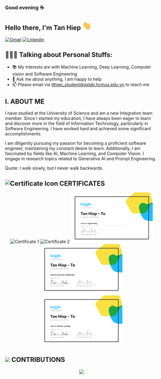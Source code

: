 ### Good evening ☕

<h2> Hello there, I'm Tan Hiep <img src="https://raw.githubusercontent.com/ABSphreak/ABSphreak/master/gifs/Hi.gif" width="30"></h2>

<a href="mailto:tthiep_student@selab.hcmus.edu.vn"><img src="https://img.shields.io/badge/Gmail-D14836?style=for-the-badge&amp;logo=gmail&amp;logoColor=white&amp;url=https://gmail.com" alt="Gmail"></a>
<a href="https://www.linkedin.com/in/pake/"><img src="https://img.shields.io/badge/linkedin-%230077B5.svg?style=for-the-badge&amp;logo=linkedin&amp;logoColor=white&amp;url=https://www.linkedin.com/in/nqbinh" alt="Linkedin"></a>

## 👨🏽‍💻 Talking about Personal Stuffs:
- 📚 My interests are with Machine Learning, Deep Learning, Computer vision and Software Engineering
- 💬 Ask me about anything, I am happy to help
- 📫 Please email via tthiep_student@selab.hcmus.edu.vn to reach me

## I. ABOUT ME

I have studied at the University of Science and am a new Integration team member. Since I started my education, I have always been eager to learn and discover more in the field of Information Technology, particularly in Software Engineering. I have worked hard and achieved some significant accomplishments.

I am diligently pursuing my passion for becoming a proficient software engineer, maintaining my constant desire to learn. Additionally, I am fascinated by fields like AI, Machine Learning, and Computer Vision. I engage in research topics related to Generative AI and Prompt Engineering.

Quote: I walk slowly, but I never walk backwards.


## <img src="https://emojis.slackmojis.com/emojis/images/1643515721/17468/homersimpson-pbjdance.gif?1643515721" alt="Certificate Icon"> CERTIFICATES

<p align="center">
<img src="https://images.credly.com/size/680x680/images/73e4a58b-a8ef-41a3-a7db-9183dd269882/image.png" alt="Certificate 1" width="200" />
<img src="https://s3.amazonaws.com/coursera_assets/meta_images/generated/CERTIFICATE_LANDING_PAGE/CERTIFICATE_LANDING_PAGE~5P6Z8KT4KNDC/CERTIFICATE_LANDING_PAGE~5P6Z8KT4KNDC.jpeg" alt="Certificate 2" width="310" />
<img src="./image/Tan Hiep - To - Intro to Programming.png" alt="Certificate 3" width="270" />
<img src="./image/Tan Hiep - To - Machine Learning Explainability.png" alt="Certificate 4" width="270" />
<img src="./image/Tan Hiep - To - Intro to Machine Learning.png" alt="Certificate 5" width="270" />
</p>


## <img src="https://images.viblo.asia/a22cc9ed-e446-4eae-ad55-1ddf8afbaa54.gif" width="30" /> CONTRIBUTIONS

<div style="text-align: center;">
<a href="https://metrics.lecoq.io/ouuan?template=classic">
<img align="center" width="50%" src="https://github-readme-stats.vercel.app/api?username=TanHiep-To&bg_color=30,2c5364,203A43&title_color=fff&text_color=FFDA33&&hide_border=true">
</a>
</div>
